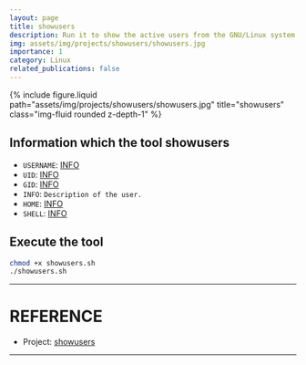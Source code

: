 ```yaml
---
layout: page
title: showusers
description: Run it to show the active users from the GNU/Linux system and their info. 
img: assets/img/projects/showusers/showusers.jpg
importance: 1
category: Linux
related_publications: false
---
```


<div>
    <div class="col-sm-8 mt-3 mt-md-0">
        {% include figure.liquid path="assets/img/projects/showusers/showusers.jpg" title="showusers" class="img-fluid rounded z-depth-1" %}
    </div>
</div>



## Information which the tool showusers

- `USERNAME`: [INFO](https://www.geeksforgeeks.org/username-command-in-linux-with-examples/)
- `UID`: [INFO](https://linuxhandbook.com/uid-linux/)
- `GID`: [INFO](https://linuxsimply.com/gid-in-linux/)
- `INFO`: `Description of the user.`
- `HOME`: [INFO](https://en.wikipedia.org/wiki/Home_directory)
- `SHELL`: [INFO](https://linuxsimply.com/what-is-a-shell-linux/)

## Execute the tool

```bash
chmod +x showusers.sh
./showusers.sh
```

---
# REFERENCE

- Project: [showusers](https://github.com/j4f3th/showusers)
---
